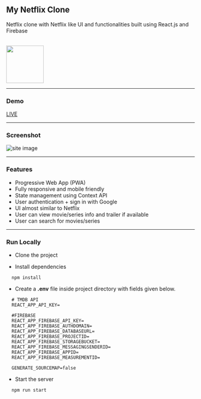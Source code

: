 ## My Netflix Clone

Netflix clone with Netflix like UI and functionalities built using React.js and Firebase

<br/>
<img style="align: center; margin: 0 auto" src="https://upload.wikimedia.org/wikipedia/commons/0/08/Netflix_2015_logo.svg" height="100" alt="" />
<br/>

<hr>

### Demo 

[LIVE ](https://my-netflix-clone-3ll6.vercel.app/)

<hr>

### Screenshot

![site image](https://i.imgur.com/xaZ8L6P.jpg)

<hr>

### Features

- Progressive Web App (PWA)
- Fully responsive and mobile friendly
- State management using Context API
- User authentication + sign in with Google
- UI almost similar to Netflix
- User can view movie/series info and trailer if available
- User can search for movies/series

<hr>

### Run Locally

- Clone the project

- Install dependencies

```
  npm install
```

- Create a **.env** file inside project directory with fields given below.

```
  # TMDB API
  REACT_APP_API_KEY=  

  #FIREBASE
  REACT_APP_FIREBASE_API_KEY=
  REACT_APP_FIREBASE_AUTHDOMAIN=
  REACT_APP_FIREBASE_DATABASEURL=
  REACT_APP_FIREBASE_PROJECTID=
  REACT_APP_FIREBASE_STORAGEBUCKET=
  REACT_APP_FIREBASE_MESSAGINGSENDERID=
  REACT_APP_FIREBASE_APPID=
  REACT_APP_FIREBASE_MEASUREMENTID=

  GENERATE_SOURCEMAP=false
```

- Start the server

```
  npm run start
```
